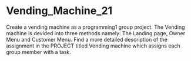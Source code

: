 # Vending_Machine_21
Create a vending machine as a programming1 group project. The Vending machine is devided into three methods namely: The Landing page,
Owner Menu and Customer Menu.
Find a more detailed description of the assignment in the PROJECT titled Vending machine which assigns each group member with a task.
